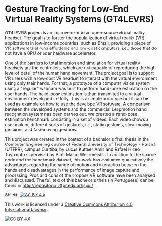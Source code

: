 # Gesture Tracking for Low-End Virtual Reality Systems (GT4LEVRS)

GT4LEVRS project is an improvement to an open-source virtual reality headset.
The goal is to forster the popularization of virtual reality (VR) applications in low-income countries, such as Brazil, providing a piece of VR software that runs affordable and low-cost computers, i.e., those that do not have a GPU or oder hardware accelerator.

One of the barriers to total imersion and simulation for virtual reality headsets are the controllers, which are not capable of reproducing the high level of detail of the human hand movement. 
The project goal is to support VR users with a low-cost VR headset to interact with the virtual environment using only their hands. 
For that, a prototype of a computer vision system using a "regular" webcam was built to perform hand-pose estimation on the user hands. 
The hand-pose estimation is than transmited to a virtual environment developed in Unity. 
This is a simple prototype but it can be used as example on how to use the develope VR software.
A comparison between the developed systems and the commercial Leapmotion hand recognition system has been carried out.
We created a hand-pose estimation benchmark consisting in a set of videos.
Each video shows a user making different sorts of gestures, i.e., static gestures, slow-moving gestures, and fast-moving gestures.

This project was created in the context of a bachelor's final thesis in the Computer Engineering course of Federal University of Technology - Paraná (UTFPR), campus Curitiba, by Lucas Kuttner Amin and Rafael Hideo Toyomoto supervised by Prof. Marco Wehrmeister.
In addition to the source code and the benchmark dataset, this work has evaluated qualitatively the advantages regarding the range of motion and interaction between the hands and disadvantages in the performance of image capture and processing.
Pros and cons of the propose VR software have been analysed and discussed.
The full text of this bachelor's theis (in Portuguese) can be found in http://repositorio.utfpr.edu.br/jspui/

Shield: [![CC BY 4.0][cc-by-shield]][cc-by]

This work is licensed under a
[Creative Commons Attribution 4.0 International License][cc-by].

[![CC BY 4.0][cc-by-image]][cc-by]

[cc-by]: http://creativecommons.org/licenses/by/4.0/
[cc-by-image]: https://i.creativecommons.org/l/by/4.0/88x31.png
[cc-by-shield]: https://img.shields.io/badge/License-CC%20BY%204.0-lightgrey.svg
